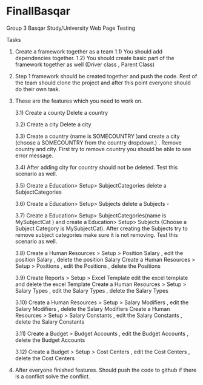 # FinallBasqar
Group 3 Basqar Study/University Web Page Testing


Tasks


1) Create a framework together as a team
    1.1) You should add dependencies together.
    1.2) You should create basic part of the framework together as well (Driver class , Parent Class)

2) Step 1 framework should be created together and push the code. Rest of the team should clone the project and after this point everyone should do their own task.

3) These are the features which you need to work on.

    3.1)    Create a county Delete a country
    
    3.2)    Create a city Delete a city
    
    3.3)    Create a country (name is SOMECOUNTRY )and create a city (choose a SOMECOUNTRY from the country dropdown.) . Remove country and city. First try to remove country you should be able to see error message.
    
    3.4)    After adding city for country should not be deleted. Test this scenario as well.  
    
    3.5)    Create a Education> Setup> SubjectCategories delete a SubjectCategories
    
    3.6)    Create a Education> Setup> Subjects delete a Subjects -
    
    3.7)    Create a Education> Setup> SubjectCategories(name is MySubjectCat ) and create a Education> Setup> Subjects (Choose a Subject Category is MySubjectCat).
            After creating the Subjects try to remove subject categories make sure it is not removing. Test this scenario as well. 

    
    3.8)    Create a Human Resources > Setup > Position Salary , edit the position Salary , delete the position Salary
    Create a Human Resources > Setup > Positions , edit the Positions , delete the Positions 
    
    3.9)    Create Reports > Setup > Excel Template edit the excel template and delete the excel Template
    Create a Human Resources > Setup > Salary Types , edit the Salary Types , delete the Salary Types
    
    3.10)   Create a Human Resources > Setup > Salary Modifiers , edit the Salary Modifiers , delete the Salary Modifiers
            Create a Human Resources > Setup > Salary Constants , edit the Salary Constants , delete the Salary Constants

    3.11)   Create a  Budget > Budget Accounts , edit the Budget Accounts , delete the Budget Accounts
    
    3.12)   Create a Budget > Setup > Cost Centers , edit the Cost Centers  , delete the Cost Centers
    
    
4) After everyone finished features. Should push the code to github if there is a conflict solve the conflict.


